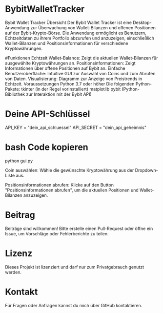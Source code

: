 # BybitWalletTracker
Bybit Wallet Tracker
Übersicht
Der Bybit Wallet Tracker ist eine Desktop-Anwendung zur Überwachung von Wallet-Bilanzen und offenen Positionen auf der Bybit-Krypto-Börse. Die Anwendung ermöglicht es Benutzern, Echtzeitdaten zu ihrem Portfolio abzurufen und anzuzeigen, einschließlich Wallet-Bilanzen und Positionsinformationen für verschiedene Kryptowährungen.

#Funktionen
Echtzeit Wallet-Balance: Zeigt die aktuellen Wallet-Bilanzen für ausgewählte Kryptowährungen an.
Positionsinformationen: Zeigt Informationen über offene Positionen auf Bybit an.
Einfache Benutzeroberfläche: Intuitive GUI zur Auswahl von Coins und zum Abrufen von Daten.
Visualisierung: Diagramm zur Anzeige von Preistrends in Echtzeit.
Voraussetzungen
Python 3.7 oder höher
Die folgenden Python-Pakete:
tkinter (in der Regel vorinstalliert)
matplotlib
pybit (Python-Bibliothek zur Interaktion mit der Bybit API)


# Deine API-Schlüssel
API_KEY = "dein_api_schluessel"
API_SECRET = "dein_api_geheimnis"

# bash Code kopieren
python gui.py

Coin auswählen: Wähle die gewünschte Kryptowährung aus der Dropdown-Liste aus.

Positionsinformationen abrufen: Klicke auf den Button "Positionsinformationen abrufen", um die aktuellen Positionen und Wallet-Bilanzen anzuzeigen.

# Beitrag
Beiträge sind willkommen! Bitte erstelle einen Pull-Request oder öffne ein Issue, um Vorschläge oder Fehlerberichte zu teilen.

# Lizenz
Dieses Projekt ist lizenziert und darf nur zum Privatgebrauch genutzt werden.

# Kontakt
Für Fragen oder Anfragen kannst du mich über GitHub kontaktieren.

